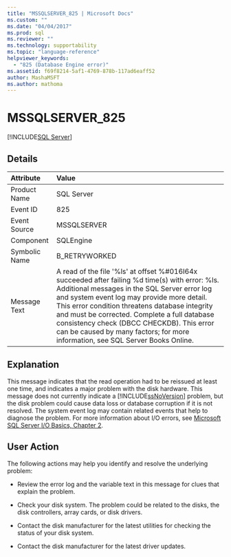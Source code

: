 ```yaml
---
title: "MSSQLSERVER_825 | Microsoft Docs"
ms.custom: ""
ms.date: "04/04/2017"
ms.prod: sql
ms.reviewer: ""
ms.technology: supportability
ms.topic: "language-reference"
helpviewer_keywords: 
  - "825 (Database Engine error)"
ms.assetid: f69f8214-5af1-4769-878b-117ad6eaff52
author: MashaMSFT
ms.author: mathoma
---
```

# MSSQLSERVER_825
 [!INCLUDE[SQL Server](../../includes/applies-to-version/_ssnoversion.md)]
  
## Details  
  
| Attribute | Value |  
| :-------- | :---- |  
|Product Name|SQL Server|  
|Event ID|825|  
|Event Source|MSSQLSERVER|  
|Component|SQLEngine|  
|Symbolic Name|B_RETRYWORKED|  
|Message Text|A read of the file '%ls' at offset %#016I64x succeeded after failing %d time(s) with error: %ls. Additional messages in the SQL Server error log and system event log may provide more detail. This error condition threatens database integrity and must be corrected. Complete a full database consistency check (DBCC CHECKDB). This error can be caused by many factors; for more information, see SQL Server Books Online.|  
  
## Explanation  
This message indicates that the read operation had to be reissued at least one time, and indicates a major problem with the disk hardware. This message does not currently indicate a [!INCLUDE[ssNoVersion](../../includes/ssnoversion-md.md)] problem, but the disk problem could cause data loss or database corruption if it is not resolved. The system event log may contain related events that help to diagnose the problem. For more information about I/O errors, see [Microsoft SQL Server I/O Basics, Chapter 2](/previous-versions/sql/sql-server-2005/administrator/cc917726(v=technet.10)).  
  
## User Action  
The following actions may help you identify and resolve the underlying problem:  
  
-   Review the error log and the variable text in this message for clues that explain the problem.  
  
-   Check your disk system. The problem could be related to the disks, the disk controllers, array cards, or disk drivers.  
  
-   Contact the disk manufacturer for the latest utilities for checking the status of your disk system.  
  
-   Contact the disk manufacturer for the latest driver updates.  
  
